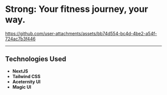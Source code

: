 # Strong: Your fitness journey, your way.



https://github.com/user-attachments/assets/bb74d554-bc4d-4be2-a54f-724ac7b3f446

<hr>




## Technologies Used

- **NextJS**
- **Tailwind CSS**
- **Aceternity UI**
- **Magic UI**
